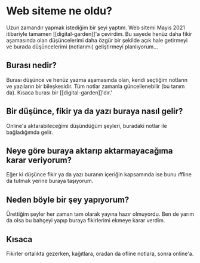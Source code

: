 # Web siteme ne oldu?
Uzun zamandır yapmak istediğim bir şeyi yaptım. Web sitemi Mayıs 2021 itibariyle tamamen [[digital-garden]]'a çevirdim. Bu sayede henüz daha fikir aşamasında olan düşüncelerimi daha özgür bir şekilde açık hale getirmeyi ve burada düşüncelerimi (notlarımı) geliştirmeyi planlıyorum...

## Burası nedir?
Burası düşünce ve henüz yazma aşamasında olan, kendi seçtiğim notların ve yazıların bir bileşkesidir. Tüm notlar zamanla güncellenebilir (bu tanım da). Kısaca burası bir [[digital-garden]]'dır.'

## Bir düşünce, fikir ya da yazı buraya nasıl gelir?
Online'a aktarabileceğimi düşündüğüm şeyleri, buradaki notlar ile bağladığımda gelir.

## Neye göre buraya aktarıp aktarmayacağıma karar veriyorum?
Eğer ki düşünce fikir ya da yazı buranın içeriğin kapsamında ise bunu ıffline da tutmak yerine buraya taşıyorum.

## Neden böyle bir şey yapıyorum?
Ürettiğim şeyler her zaman tam olarak yayına hazır olmuyordu. Ben de yarım da olsa bu bahçeyi yapıp buraya fikirlerimi ekmeye karar verdim.

## Kısaca
Fikirler ortalıkta gezerken, kağıtlara, oradan da ofline notlara, sonra online'a.

